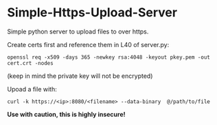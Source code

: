 # Simple-Https-Upload-Server
Simple python server to upload files to over https.

Create certs first and reference them in L40 of server.py:
```
openssl req -x509 -days 365 -newkey rsa:4048 -keyout pkey.pem -out cert.crt -nodes
```
(keep in mind the private key will not be encrypted)

Upoad a file with:

```
curl -k https://<ip>:8080/<filename> --data-binary  @/path/to/file
```

**Use with caution, this is highly insecure!**
